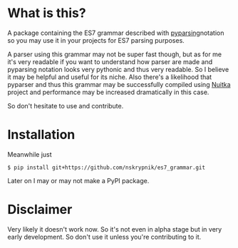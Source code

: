 # What is this?

A package containing the ES7 grammar described with [pyparsing](https://pypi.org/project/pyparsing/)notation so you may use it in your projects for ES7 parsing purposes.

A parser using this grammar may not be super fast though, but as for me it's very readable if you want to understand how parser are made and pyparsing notation looks very pythonic and thus very readable. So I believe it may be helpful and useful for its niche. Also there's a likelihood that pyparser and thus this grammar may be successfully compiled using [Nuitka](https://nuitka.net/) project and performance may be increased dramatically in this case.

So don't hesitate to use and contribute.

# Installation

Meanwhile just

```
$ pip install git+https://github.com/nskrypnik/es7_grammar.git
```

Later on I may or may not make a PyPI package.

# Disclaimer

Very likely it doesn't work now. So it's not even in alpha stage but in very early development. So don't use it unless you're contributing to it.
